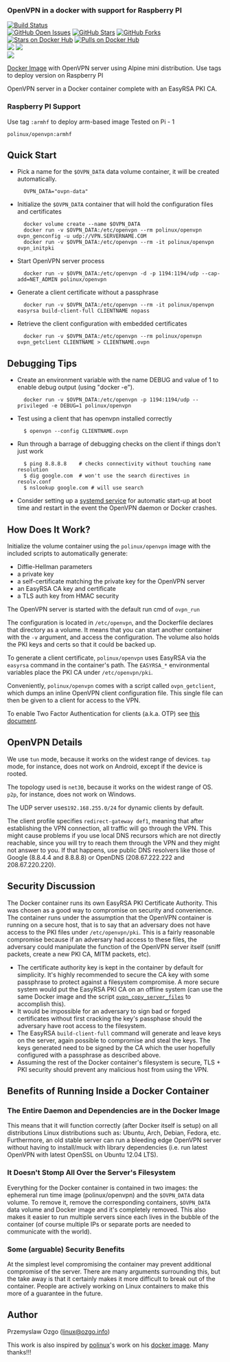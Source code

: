### OpenVPN in a docker with support for Raspberry PI

[![Build Status](https://travis-ci.org/pozgo/docker-openvpn.svg)](https://travis-ci.org/pozgo/docker-openvpn)  
[![GitHub Open Issues](https://img.shields.io/github/issues/pozgo/docker-openvpn.svg)](https://github.com/pozgo/docker-openvpn/issues)
[![GitHub Stars](https://img.shields.io/github/stars/pozgo/docker-openvpn.svg)](https://github.com/pozgo/docker-openvpn)
[![GitHub Forks](https://img.shields.io/github/forks/pozgo/docker-openvpn.svg)](https://github.com/pozgo/docker-openvpn)  
[![Stars on Docker Hub](https://img.shields.io/docker/stars/polinux/openvpn.svg)](https://hub.docker.com/r/polinux/openvpn)
[![Pulls on Docker Hub](https://img.shields.io/docker/pulls/polinux/openvpn.svg)](https://hub.docker.com/r/polinux/openvpn)  
[![](https://images.microbadger.com/badges/version/polinux/openvpn.svg)](http://microbadger.com/images/polinux/openvpn)
[![](https://images.microbadger.com/badges/license/polinux/openvpn.svg)](http://microbadger.com/images/polinux/openvpn)  
[![](https://images.microbadger.com/badges/image/polinux/openvpn.svg)](http://microbadger.com/images/polinux/openvpn)

[Docker Image](https://registry.hub.docker.com/u/polinux/openvpn/) with OpenVPN server using Alpine mini distribution. Use tags to deploy version on Raspberry PI

OpenVPN server in a Docker container complete with an EasyRSA PKI CA.


### Raspberry PI Support
Use tag `:armhf` to deploy arm-based image
Tested on Pi - 1 

`polinux/openvpn:armhf`

## Quick Start

* Pick a name for the `$OVPN_DATA` data volume container, it will be created automatically.

        OVPN_DATA="ovpn-data"

* Initialize the `$OVPN_DATA` container that will hold the configuration files and certificates

        docker volume create --name $OVPN_DATA
        docker run -v $OVPN_DATA:/etc/openvpn --rm polinux/openvpn ovpn_genconfig -u udp://VPN.SERVERNAME.COM
        docker run -v $OVPN_DATA:/etc/openvpn --rm -it polinux/openvpn ovpn_initpki

* Start OpenVPN server process

        docker run -v $OVPN_DATA:/etc/openvpn -d -p 1194:1194/udp --cap-add=NET_ADMIN polinux/openvpn

* Generate a client certificate without a passphrase

        docker run -v $OVPN_DATA:/etc/openvpn --rm -it polinux/openvpn easyrsa build-client-full CLIENTNAME nopass

* Retrieve the client configuration with embedded certificates

        docker run -v $OVPN_DATA:/etc/openvpn --rm polinux/openvpn ovpn_getclient CLIENTNAME > CLIENTNAME.ovpn

        
## Debugging Tips

* Create an environment variable with the name DEBUG and value of 1 to enable debug output (using "docker -e").

        docker run -v $OVPN_DATA:/etc/openvpn -p 1194:1194/udp --privileged -e DEBUG=1 polinux/openvpn

* Test using a client that has openvpn installed correctly

        $ openvpn --config CLIENTNAME.ovpn

* Run through a barrage of debugging checks on the client if things don't just work

        $ ping 8.8.8.8    # checks connectivity without touching name resolution
        $ dig google.com  # won't use the search directives in resolv.conf
        $ nslookup google.com # will use search

* Consider setting up a [systemd service](/docs/systemd.md) for automatic
  start-up at boot time and restart in the event the OpenVPN daemon or Docker
  crashes.

## How Does It Work?

Initialize the volume container using the `polinux/openvpn` image with the
included scripts to automatically generate:

- Diffie-Hellman parameters
- a private key
- a self-certificate matching the private key for the OpenVPN server
- an EasyRSA CA key and certificate
- a TLS auth key from HMAC security

The OpenVPN server is started with the default run cmd of `ovpn_run`

The configuration is located in `/etc/openvpn`, and the Dockerfile
declares that directory as a volume. It means that you can start another
container with the `-v` argument, and access the configuration.
The volume also holds the PKI keys and certs so that it could be backed up.

To generate a client certificate, `polinux/openvpn` uses EasyRSA via the
`easyrsa` command in the container's path.  The `EASYRSA_*` environmental
variables place the PKI CA under `/etc/openvpn/pki`.

Conveniently, `polinux/openvpn` comes with a script called `ovpn_getclient`,
which dumps an inline OpenVPN client configuration file.  This single file can
then be given to a client for access to the VPN.

To enable Two Factor Authentication for clients (a.k.a. OTP) see [this document](/docs/otp.md).

## OpenVPN Details

We use `tun` mode, because it works on the widest range of devices.
`tap` mode, for instance, does not work on Android, except if the device
is rooted.

The topology used is `net30`, because it works on the widest range of OS.
`p2p`, for instance, does not work on Windows.

The UDP server uses`192.168.255.0/24` for dynamic clients by default.

The client profile specifies `redirect-gateway def1`, meaning that after
establishing the VPN connection, all traffic will go through the VPN.
This might cause problems if you use local DNS recursors which are not
directly reachable, since you will try to reach them through the VPN
and they might not answer to you. If that happens, use public DNS
resolvers like those of Google (8.8.4.4 and 8.8.8.8) or OpenDNS
(208.67.222.222 and 208.67.220.220).


## Security Discussion

The Docker container runs its own EasyRSA PKI Certificate Authority.  This was
chosen as a good way to compromise on security and convenience.  The container
runs under the assumption that the OpenVPN container is running on a secure
host, that is to say that an adversary does not have access to the PKI files
under `/etc/openvpn/pki`.  This is a fairly reasonable compromise because if an
adversary had access to these files, the adversary could manipulate the
function of the OpenVPN server itself (sniff packets, create a new PKI CA, MITM
packets, etc).

* The certificate authority key is kept in the container by default for
  simplicity.  It's highly recommended to secure the CA key with some
  passphrase to protect against a filesystem compromise.  A more secure system
  would put the EasyRSA PKI CA on an offline system (can use the same Docker
  image and the script [`ovpn_copy_server_files`](/docs/paranoid.md) to accomplish this).
* It would be impossible for an adversary to sign bad or forged certificates
  without first cracking the key's passphase should the adversary have root
  access to the filesystem.
* The EasyRSA `build-client-full` command will generate and leave keys on the
  server, again possible to compromise and steal the keys.  The keys generated
  need to be signed by the CA which the user hopefully configured with a passphrase
  as described above.
* Assuming the rest of the Docker container's filesystem is secure, TLS + PKI
  security should prevent any malicious host from using the VPN.


## Benefits of Running Inside a Docker Container

### The Entire Daemon and Dependencies are in the Docker Image

This means that it will function correctly (after Docker itself is setup) on
all distributions Linux distributions such as: Ubuntu, Arch, Debian, Fedora,
etc.  Furthermore, an old stable server can run a bleeding edge OpenVPN server
without having to install/muck with library dependencies (i.e. run latest
OpenVPN with latest OpenSSL on Ubuntu 12.04 LTS).

### It Doesn't Stomp All Over the Server's Filesystem

Everything for the Docker container is contained in two images: the ephemeral
run time image (polinux/openvpn) and the `$OVPN_DATA` data volume. To remove
it, remove the corresponding containers, `$OVPN_DATA` data volume and Docker
image and it's completely removed.  This also makes it easier to run multiple
servers since each lives in the bubble of the container (of course multiple IPs
or separate ports are needed to communicate with the world).

### Some (arguable) Security Benefits

At the simplest level compromising the container may prevent additional
compromise of the server.  There are many arguments surrounding this, but the
take away is that it certainly makes it more difficult to break out of the
container.  People are actively working on Linux containers to make this more
of a guarantee in the future.

## Author
Przemyslaw Ozgo (<linux@ozgo.info>)

This work is also inspired by [polinux](https://github.com/polinux)'s work on his [docker image](https://github.com/polinux/docker-openvpn/). Many thanks!!!
